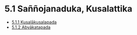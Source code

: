 

# 5.1 Saññojanaduka, Kusalattika

* [5.1.1 Kusalākusalapada](5.1/5.1.1.md)
* [5.1.2 Abyākatapada](5.1/5.1.2.md)



